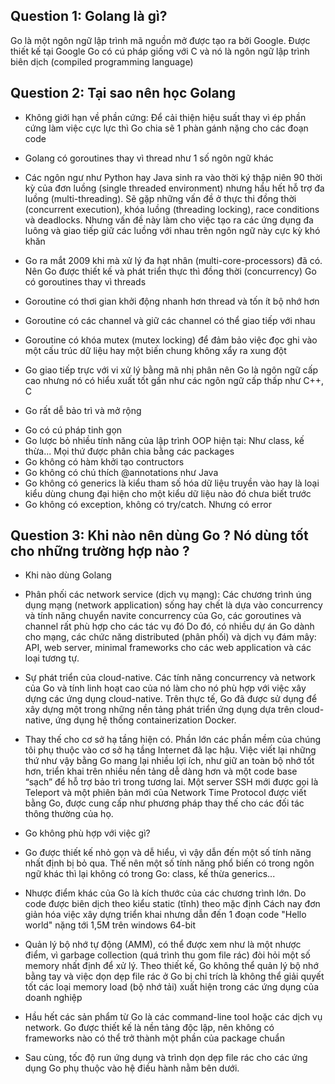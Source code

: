 ## Question 1: Golang là gì?

Go là một ngôn ngữ lập trình mã nguồn mở được tạo ra bởi Google. Được thiết kế tại Google
Go có cú pháp giống với C và nó là ngôn ngữ lập trình biên dịch (compiled programming language)

## Question 2: Tại sao nên học Golang

- Không giới hạn về phần cứng: Để cải thiện hiệu suất thay vì ép phần cứng làm việc cực lực 
thì Go chia sẽ 1 phàn gánh nặng cho các đoạn code

- Golang có goroutines thay vì thread như 1 số ngôn ngữ khác
+ Các ngôn ngư như Python hay Java sinh ra vào thời ký thập niên 90 thời kỳ của đơn luồng (single threaded environment)
nhưng hầu hết hỗ trợ đa luồng (multi-threading). Sẽ gặp những vấn đề ở thực thi đồng thời (concurrent execution),
khóa luồng (threading locking), race conditions và deadlocks. Nhưng vấn đề này làm cho việc tạo ra các ứng dụng đa luông
và giao tiếp giữ các luồng với nhau trên ngôn ngữ này cực kỳ khó khăn

+ Go ra mắt 2009 khi mà xử lý đa hạt nhân (multi-core-processors) đã có. Nên Go được thiết kế và phát triển thực thì đồng thời (concurrency)
Go có goroutines thay vì threads

+ Goroutine có thơi gian khởi động nhanh hơn thread và tốn ít bộ nhớ hơn

+ Goroutine có các channel và giữ các channel có thể giao tiếp với nhau

+ Goroutine có khóa mutex (mutex locking) để đảm bảo việc đọc ghi vào một cấu trúc dữ liệu hay một biến chung không xẩy ra xung đột

- Go giao tiếp trực với vi xử lý bằng mã nhị phân nên Go là ngôn ngữ cấp cao nhưng nó có hiểu xuất tốt gần như các ngôn ngữ cấp thấp như C++, C 

- Go rất dễ bảo trì và mở rộng

+ Go có cú pháp tinh gọn
+ Go lược bỏ nhiều tính năng của lập trình OOP hiện tại: Như class, kế thừa... Mọi thứ được phân chia
bằng các packages
+ Go không có hàm khởi tạo contructors
+ Go không có chú thích @annotations như Java
+ Go không có generics là kiểu tham số hóa dữ liệu truyền vào hay là loại kiểu dùng chung đại hiện cho một kiểu dữ liệu nào đó chưa biết trước
+ Go không có exception, không có try/catch. Nhưng có error

## Question 3: Khi nào nên dùng Go ? Nó dùng tốt cho những trường hợp nào ?

- Khi nào dùng Golang

+ Phân phối các network service (dịch vụ mạng): Các chương trình úng dụng mạng (network application) sống
hay chết là dựa vào concurrency và tính năng chuyển navite concurrency của Go, các goroutines và channel rất phù hợp cho các tác vụ đó
Do đó, có nhiều dự án Go dành cho mạng, các chức năng distributed (phân phối) và dịch vụ đám mây: API, web server, minimal frameworks cho 
các web application và các loại tương tự.

+ Sự phát triển của cloud-native. Các tính năng concurrency và network của Go và tính linh hoạt cao của nó 
làm cho nó phù hợp với việc xây dựng các ứng dụng cloud-native. Trên thực tế, Go đã được sử dụng để
xây dựng một trong những nền tảng phát triển ứng dụng dựa trên cloud-native, ứng dụng hệ thống containerization Docker.

+ Thay thế cho cơ sở hạ tầng hiện có. Phần lớn các phần mềm của chúng tôi phụ thuộc vào cơ sở hạ tầng Internet 
đã lạc hậu. Việc viết lại những thứ như vậy bằng Go mang lại nhiều lợi ích, như giữ an toàn bộ nhớ 
tốt hơn, triển khai trên nhiều nền tảng dễ dàng hơn và một code base “sạch” để hỗ trợ bảo trì trong tương lai. 
Một server SSH mới được gọi là Teleport và một phiên bản mới của Network Time Protocol được viết bằng Go, 
được cung cấp như phương pháp thay thế cho các đối tác thông thường của họ.

- Go không phù hợp với việc gì?

+ Go được thiết kế nhỏ gọn và dễ hiểu, vì vậy dẫn đến một số tính năng nhất định bị bỏ qua.
Thế nên một số tính năng phổ biến có trong ngôn ngữ khác thì lại không có trong Go: class, kế thừa
generics...

+ Nhược điểm khác của Go là kích thước của các chương trình lớn. Do code được biên dịch theo kiểu static (tĩnh) theo mặc định
Cách nay đơn giản hóa việc xây dựng triển khai nhưng dẫn đến 1 đoạn code "Hello world" nặng tới 1,5M trên windows 64-bit

+ Quản lý bộ nhớ tự động (AMM), có thể được xem như là một nhược điểm, vì garbage collection (quá trình thu gom file rác) 
đòi hỏi một số memory nhất định để xử lý. Theo thiết kế, Go không thể quản lý bộ nhớ bằng tay và 
việc dọn dẹp file rác ở Go bị chỉ trích là không thể giải quyết tốt các loại memory load (bộ nhớ tải) 
xuất hiện trong các ứng dụng của doanh nghiệp

+ Hầu hết các sản phẩm từ Go là các command-line tool hoặc các dịch vụ network. 
Go được thiết kế là nền tảng độc lập, nên không có frameworks nào có thể trở thành một phần của package chuẩn

+ Sau cùng, tốc độ run ứng dụng và trình dọn dẹp file rác cho các ứng dụng Go phụ thuộc vào 
hệ điều hành nằm bên dưới.

